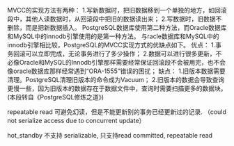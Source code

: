 MVCC的实现方法有两种：
 1.写新数据时，把旧数据移到一个单独的地方，如回滚段中，其他人读数据时，从回滚段中把旧的数据读出来；
 2.写数据时，旧数据不删除，而是把新数据插入。
 PostgreSQL数据库使用第二种方法，而Oracle数据库和MySQL中的innodb引擎使用的是第一种方法。
 与racle数据库和MySQL中的innodb引擎相比较，PostgreSQL的MVCC实现方式的优缺点如下。
 优点：
 1.事务回滚可以立即完成，无论事务进行了多少操作；
 2.数据可以进行很多更新，不必像Oracle和MySQL的Innodb引擎那样需要经常保证回滚段不会被用完，也不会像oracle数据库那样经常遇到“ORA-1555”错误的困扰；
 缺点：
 1.旧版本数据需要清理。PostgreSQL清理旧版本的命令成为Vacuum；
 2.旧版本的数据会导致查询更慢一些，因为旧版本的数据存在于数据文件中，查询时需要扫描更多的数据块。
 (本段转自《PostgreSQL修炼之道》)



repeatable read 可避免幻读，但是不能更新别的事务已经更新过的记录. （could not serialize access due to concurrent update）

hot_standby 不支持 serializable, 只支持read committed, repeatable read